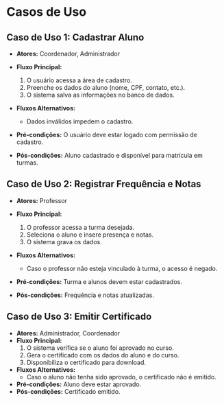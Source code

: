 # Casos de Uso

## Caso de Uso 1: Cadastrar Aluno
- **Atores:** Coordenador, Administrador
- **Fluxo Principal:**
  1. O usuário acessa a área de cadastro.
  2. Preenche os dados do aluno (nome, CPF, contato, etc.).
  3. O sistema salva as informações no banco de dados.

- **Fluxos Alternativos:**
  - Dados inválidos impedem o cadastro.
- **Pré-condições:** O usuário deve estar logado com permissão de cadastro.
- **Pós-condições:** Aluno cadastrado e disponível para matrícula em turmas.

## Caso de Uso 2: Registrar Frequência e Notas
- **Atores:** Professor
- **Fluxo Principal:**
  1. O professor acessa a turma desejada.
  2. Seleciona o aluno e insere presença e notas.
  3. O sistema grava os dados.

- **Fluxos Alternativos:**
  - Caso o professor não esteja vinculado à turma, o acesso é negado.
- **Pré-condições:** Turma e alunos devem estar cadastrados.
- **Pós-condições:** Frequência e notas atualizadas.

## Caso de Uso 3: Emitir Certificado
- **Atores:** Administrador, Coordenador
- **Fluxo Principal:**
  1. O sistema verifica se o aluno foi aprovado no curso.
  2. Gera o certificado com os dados do aluno e do curso.
  3. Disponibiliza o certificado para download.
- **Fluxos Alternativos:**
  - Caso o aluno não tenha sido aprovado, o certificado não é emitido.
- **Pré-condições:** Aluno deve estar aprovado.
- **Pós-condições:** Certificado emitido.